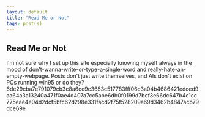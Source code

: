 ```yaml
---
layout: default
title: "Read Me or Not"
tags: post(s)
---
```


## Read Me or Not

I'm not sure why I set up this site especially knowing myself always in the mood of don't-wanna-write-or-type-a-single-word and really-hate-an-empty-webpage. Posts don't just write themselves, and AIs don't exist on PCs running win95 or do they?6de29cba7e791079cb3c8a6ce9c3653c517783fff06c3a04b4686421edced9aa64a3a13240a471f0ae4d407a7cc5abe6db0f0199d7bcf3e66dc647b4c1cc775eae4e04d2dcf5bfc62d298e331facd2f75f528209a69d3462b4847acb79dce69e
